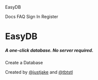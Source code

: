 EasyDB

Docs
FAQ
Sign In
Register

# EasyDB

##### A one-click database. No server required.

Create a Database

Created by [@justjake](https://twitter.com/justjake) and [@tbtstl](https://twitter.com/tbtstl)